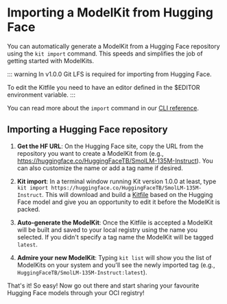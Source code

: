 # Importing a ModelKit from Hugging Face

You can automatically generate a ModelKit from a Hugging Face repository using the `kit import` command. This speeds and simplifies the job of getting started with ModelKits.

::: warning
In v1.0.0 Git LFS is required for importing from Hugging Face.

To edit the Kitfile you need to have an editor defined in the $EDITOR environment variable.
:::

You can read more about the `import` command in our [CLI reference](https://kitops.ml/docs/cli/cli-reference/#kit-import).

## Importing a Hugging Face repository

1. **Get the HF URL**: On the Hugging Face site, copy the URL from the repository you want to create a ModelKit from (e.g., https://huggingface.co/HuggingFaceTB/SmolLM-135M-Instruct). You can also customize the name or add a tag name if desired.

1. **Kit import**: In a terminal window running Kit version 1.0.0 at least, type `kit import https://huggingface.co/HuggingFaceTB/SmolLM-135M-Instruct`. This will download and build a [Kitfile](./kitfile/kf-overview.md) based on the Hugging Face model and give you an opportunity to edit it before the ModelKit is packed.

1. **Auto-generate the ModelKit**: Once the Kitfile is accepted a ModelKit will be built and saved to your local registry using the name you selected. If you didn't specify a tag name the ModelKit will be tagged `latest`.

1. **Admire your new ModelKit**: Typing `kit list` will show you the list of ModelKits on your system and you'll see the newly imported tag (e.g., `HuggingFaceTB/SmolLM-135M-Instruct:latest`).

That's it! So easy! Now go out there and start sharing your favourite Hugging Face models through your OCI registry!